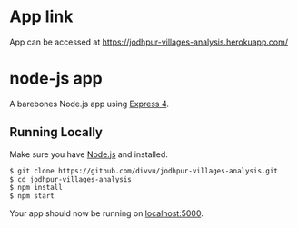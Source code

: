 # App link

App can be accessed at https://jodhpur-villages-analysis.herokuapp.com/

# node-js app

A barebones Node.js app using [Express 4](http://expressjs.com/).

## Running Locally

Make sure you have [Node.js](http://nodejs.org/) and installed.

```sh
$ git clone https://github.com/divvu/jodhpur-villages-analysis.git
$ cd jodhpur-villages-analysis
$ npm install
$ npm start
```

Your app should now be running on [localhost:5000](http://localhost:5000/).



